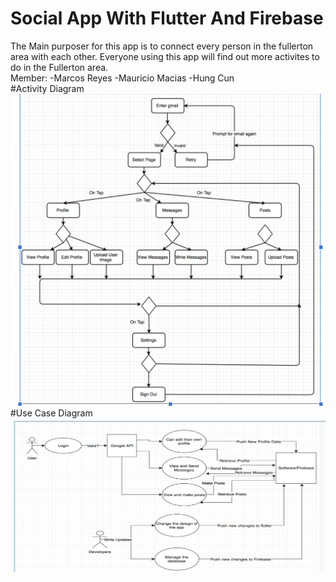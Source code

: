 # Social App With Flutter And Firebase
The Main purposer for this app is to connect every person in the fullerton area with each other. 
Everyone using this app will find out more activites to do in the Fullerton area. <br>
Member: -Marcos Reyes -Mauricio Macias -Hung Cun <br>
#Activity Diagram <br>
![](activity.png) <br>
#Use Case Diagram <br>
![](use_case.png) <br>
